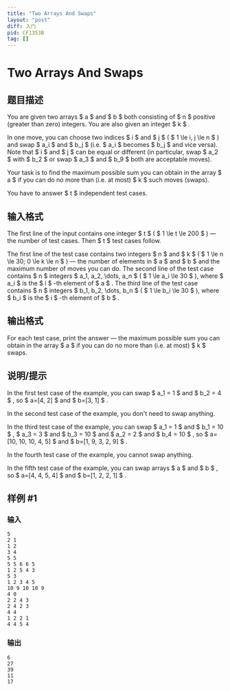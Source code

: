 ```yaml
---
title: "Two Arrays And Swaps"
layout: "post"
diff: 入门
pid: CF1353B
tag: []
---
```


# Two Arrays And Swaps

## 题目描述

You are given two arrays $ a $ and $ b $ both consisting of $ n $ positive (greater than zero) integers. You are also given an integer $ k $ .

In one move, you can choose two indices $ i $ and $ j $ ( $ 1       \le i, j \le n $ ) and swap $ a_i $ and $ b_j $ (i.e. $ a_i $ becomes $ b_j $ and vice versa). Note that $ i $ and $ j $ can be equal or different (in particular, swap $ a_2 $ with $ b_2 $ or swap $ a_3 $ and $ b_9 $ both are acceptable moves).

Your task is to find the maximum possible sum you can obtain in the array $ a $ if you can do no more than (i.e. at most) $ k $ such moves (swaps).

You have to answer $ t $ independent test cases.

## 输入格式

The first line of the input contains one integer $ t $ ( $ 1       \le t \le 200 $ ) — the number of test cases. Then $ t $ test cases follow.

The first line of the test case contains two integers $ n $ and $ k $ ( $ 1 \le n \le 30; 0 \le k \le n $ ) — the number of elements in $ a $ and $ b $ and the maximum number of moves you can do. The second line of the test case contains $ n $ integers $ a_1, a_2, \dots, a_n $ ( $ 1 \le a_i \le 30 $ ), where $ a_i $ is the $ i $ -th element of $ a $ . The third line of the test case contains $ n $ integers $ b_1, b_2,       \dots, b_n $ ( $ 1 \le b_i \le 30 $ ), where $ b_i $ is the $ i $ -th element of $ b $ .

## 输出格式

For each test case, print the answer — the maximum possible sum you can obtain in the array $ a $ if you can do no more than (i.e. at most) $ k $ swaps.

## 说明/提示

In the first test case of the example, you can swap $ a_1 = 1 $ and $ b_2 = 4 $ , so $ a=[4, 2] $ and $ b=[3, 1] $ .

In the second test case of the example, you don't need to swap anything.

In the third test case of the example, you can swap $ a_1 = 1 $ and $ b_1 = 10 $ , $ a_3 = 3 $ and $ b_3 = 10 $ and $ a_2 =       2 $ and $ b_4 = 10 $ , so $ a=[10, 10, 10, 4, 5] $ and $ b=[1, 9, 3, 2, 9] $ .

In the fourth test case of the example, you cannot swap anything.

In the fifth test case of the example, you can swap arrays $ a $ and $ b $ , so $ a=[4, 4, 5, 4] $ and $ b=[1, 2, 2, 1] $ .

## 样例 #1

### 输入

```
5
2 1
1 2
3 4
5 5
5 5 6 6 5
1 2 5 4 3
5 3
1 2 3 4 5
10 9 10 10 9
4 0
2 2 4 3
2 4 2 3
4 4
1 2 2 1
4 4 5 4
```

### 输出

```
6
27
39
11
17
```

